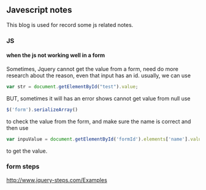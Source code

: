 ## Javescript notes

This blog is used for record some js related notes.

### JS

#### when the js not working well in a form

Sometimes, Jquery cannot get the value from a form, need do more research about the reason, 
even that input has an id. usually, we can use 
```js
var str = document.getElementById("test").value;
```
BUT, sometimes it will has an error shows cannot get value from null
use
```js 
$('form').serializeArray() 
```
to check the value from the form, and make sure the name is correct and then use

```js
var inpuValue = document.getElementById('formId').elements['name'].value;

```
to get the value.


### form steps
http://www.jquery-steps.com/Examples


